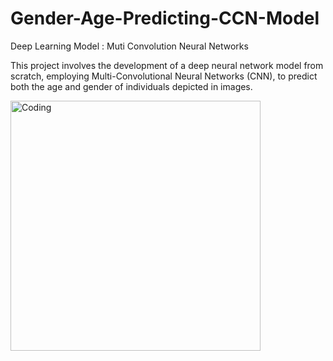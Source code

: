 # Gender-Age-Predicting-CCN-Model

Deep Learning Model : Muti Convolution Neural Networks

This project involves the development of a deep neural network model from scratch, employing Multi-Convolutional Neural Networks (CNN), to predict both the age and gender of individuals depicted in images. <br>

</head>
<body>

<img class="center" alt="Coding" width="400" src="https://www.researchgate.net/profile/Md-Mahin/publication/332407214/figure/fig2/AS:747438860156930@1555214719430/Proposed-adopted-Convolutional-Neural-Network-CNN-model.png">

</body>
</html>

